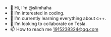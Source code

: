- 👋 Hi, I’m @slimhaha
- 👀 I’m interested in coding.
- 🌱 I’m currently learning everything about c++.
- 💞️ I’m looking to collaborate on Tesla.
- 📫 How to reach me 1915238324@qq.com

<!---
slimhaha/slimhaha is a ✨ special ✨ repository because its `README.md` (this file) appears on your GitHub profile.
You can click the Preview link to take a look at your changes.
--->
